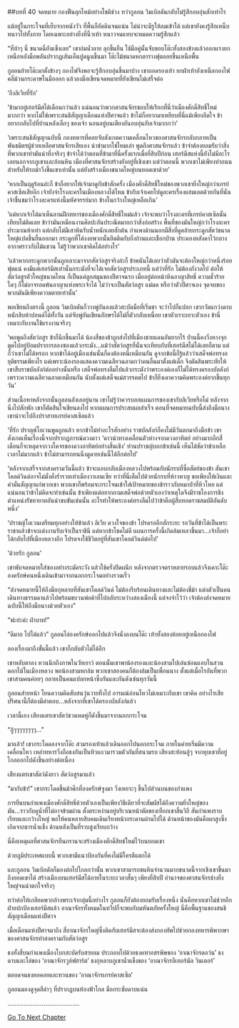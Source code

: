 ##บทที่ 40 จดหมาย
กองฟืนลุกไหม้อย่างโชติช่วง ทว่ากูลอน วิมเบิลดันกลับไม่รู้สึกอบอุ่นสักเท่าไร


แม้อยู่ในกระโจมที่เย็บจากหนังวัว ที่พื้นก็อัดดินจนแน่น ไม่น่าจะมีรูให้ลมเข้าได้ แต่เขายังคงรู้สึกเหน็บหนาวไปทั้งกาย โดยเฉพาะอย่างยิ่งที่นิ้วเท้า หนาวจนแทบจะหมดความรู้สึกแล้ว


“ที่บ้าๆ นี่ ขนาดฉี่ยังแข็งเลย” เขาถ่มน้ำลาย ลุกขึ้นยืน ใช้มือคู่นั้นจับขอบโต๊ะทั้งสองข้างแล้วออกแรงยก เหนือหลังมือพลันปรากฏเส้นเอ็นปูดนูนขึ้นมา โต๊ะไม้ขนาดหกตารางฟุตลอยขึ้นเหนือพื้น


กูลอนย้ายโต๊ะมาตั้งข้างๆ กองไฟจึงพอจะรู้สึกอบอุ่นขึ้นมาบ้าง เขาถอดรองเท้า ยกฝ่าเท้าอังเหนือกองไฟ คลี่ม้วนกระดาษในมือออก แล้วลงมือเขียนจดหมายที่ยังเขียนไม่เสร็จต่อ


‘ถึงลิเวียที่รัก’


‘ข้ามาอยู่เฮอร์มีสได้เดือนกว่าแล้ว แน่นอนว่าพวกศาสนจักรชอบให้เรียกที่นี่ว่าเมืองศักดิ์สิทธิ์ใหม่มากกว่า หากไม่ใช่เพราะสนธิสัญญาเดือนแห่งปีศาจแล้ว ข้าไม่ก็อยากมาเหยียบที่นี่แม้เพียงอึดใจ ข้าอยากกลับไปที่บ้านหลังเล็กๆ ของเจ้า นอนอยู่บนเตียงอันอบอุ่นกับเจ้ามากกว่า’


‘เพราะสนธิสัญญาฉบับนี้ กองทหารที่คอยจับสังเกตความเคลื่อนไหวของศาสนจักรกลับกลายเป็นพันธมิตรผู้ช่วยเหลือศาสนจักรเสียเอง น่าขำมากใช่ไหมเล่า พูดถึงศาสนจักรแล้ว ข้าจำต้องยอมรับว่าสิ่งที่พวกเขาทำมันน่าทึ่งจริงๆ ข้าจำได้ว่าตอนที่ข้ามาที่นี่ครั้งแรกเมื่อยี่สิบปีก่อน เฮอร์มีสแห่งนี้ยังไม่มีอะไรเลยนอกจากภูเขาและก้อนหิน เมืองที่ศาสนจักรสร้างยังอยู่ที่เชิงเขา แต่ว่าตอนนี้ พวกเขาไม่เพียงทำถนนสำหรับให้รถม้าวิ่งขึ้นเขาเท่านั้น แต่ยังสร้างเมืองขนาดใหญ่บนยอดเขาด้วย’


‘หากเป็นฤดูร้อนล่ะก็ ข้าก็อยากให้เจ้ามาดูกับข้าสักครั้ง เมืองศักดิ์สิทธิ์ใหม่ของพวกเขายิ่งใหญ่กว่าเกรย์คาสเซิลเสียอีก เจ้ายังจำโรงละครในเมืองหลวงได้ไหม ข้ากับเจ้าเคยไปดูละครเรื่องแฮมเลตด้วยกันที่นั่น เจ้าชื่นชมว่าโรงละครแห่งนี้มหัศจรรย์มาก ข้างในกว้างใหญ่เหลือเกิน’


‘แต่หากเจ้าได้มาเห็นลานฝึกทหารของเมืองศักดิ์สิทธิ์ใหม่แล้ว เจ้าจะพบว่าโรงละครที่เกรย์คาสเซิลนั้นเทียบไม่ติดเลย ข้าว่ามันเหมือนงานศิลปะอันประณีตมากกว่าสิ่งก่อสร้าง พื้นที่ของมันใหญ่กว่าโรงละครประมาณห้าเท่า แต่กลับไม่มีเสาหินรับน้ำหนักเลยสักต้น กำแพงด้านนอกมีสิ่งที่ดูคล้ายกระดูกสัตว์ขนาดใหญ่แปดชิ้นยื่นออกมา กระดูกที่โค้งงอพวกนั้นยึดติดกับกิ่งก้านและเชือกป่าน ประคองหลังคาไว้กลางอากาศราวกับไม้แขวน ไม่รู้ว่าพวกเขาคิดได้อย่างไร’


‘แล้วหากกระดูกพวกนั้นถูกเลาะมาจากสัตว์อสูรจริงล่ะก็ ข้าพนันได้เลยว่าตัวมันจะต้องใหญ่กว่าหนึ่งร้อยฟุตแน่ คงมีแค่เฮอร์มีสเท่านั้นกระมังที่จะได้เจอสัตว์อสูรประเภทนี้ แต่ว่าที่รัก ไม่ต้องกังวลไป ต่อให้สัตว์อสูรตัวใหญ่ขนาดไหน ก็เป็นแค่ลูกสมุนของปีศาจนรก เมื่ออยู่ต่อหน้าหินอาญาสิทธิ์ ความชั่วร้ายใดๆ ก็ไม่อาจรอดพ้นอาญาแห่งพระเจ้าได้ ไม่ว่าจะเป็นสัตว์อสูร แม่มด หรือว่าตัวปีศาจเอง จุดจบของพวกมันมีเพียงความตายเท่านั้น’


พอเขียนถึงตรงนี้ กูลอน วิมเบิลดันก็วางพู่กันลงแล้วสะบัดมือที่เริ่มชา จะว่าไปก็แปลก เขากวัดแกว่งดาบหนักสิบห้าปอนด์ได้ทั้งวัน แต่จับพู่กันเขียนอักษรได้ไม่กี่ตัวกลับเหนื่อย เขาหัวเราะเยาะตัวเอง ข้านี่เหมาะกับงานใช้แรงงานจริงๆ


‘พอพูดถึงสัตว์อสูร ข้าก็นึกขึ้นมาได้ น้องสี่ของข้าถูกส่งไปที่เมืองชายแดนอันยากไร้ ป่านนี้คงวิ่งหางจุกตูดไปอยู่ป้อมปราการลองซองแล้วกระมัง...แม้ว่าสัตว์อสูรที่นั่นจะเทียบกับที่เฮอร์มีสไม่ได้เลยก็ตาม แต่ก็ว่าเขาไม่ได้หรอก หากข้าได้อยู่เมืองเช่นนั้นก็คงต้องหนีเหมือนกัน ดูจากข้อนี้ก็รู้แล้วว่าเสด็จพ่อทรงอยุติธรรมเพียงไร แค่เพราะน้องรองแสดงความเฉลียวฉลาดกว่าคนอื่นมาตั้งแต่เด็ก จึงตัดสินพระทัยให้เขาสืบราชบัลลังก์ต่ออย่างนั้นหรือ เสด็จพ่อทรงลืมไปแล้วกระมังว่าพระองค์เองก็ไม่ได้ทรงครองบัลลังก์เพราะความเฉลียวฉลาดเหมือนกัน นับตั้งแต่เสด็จแม่สวรรคตไป ข้าก็ยิ่งเดาความคิดพระองค์ยากขึ้นทุกวัน’


ส่วนเนื้อหาหลังจากนั้นกูลอนลังเลอยู่นาน เขาไม่รู้ว่าควรบอกแผนการของเขากับลิเวียหรือไม่ หลังจากนิ่งไปสักพัก เขาก็ตัดสินใจเขียนลงไป หากแผนการประสบผลสำเร็จ ตอนที่จดหมายฉบับนี้ส่งถึงมือนาง เขาน่าจะไปถึงปราสาทเกรย์คาสเซิลแล้ว


‘ที่รัก ปราญช์โอเวนพูดถูกแล้ว หากข้าไม่ทำอะไรสักอย่าง ราชบัลลังก์ก็คงไม่มีวันตกมาถึงมือข้า เขาสังเกตเห็นเรื่องนี้จากปรากฏการณ์ดวงดาว ‘ดาวนำทางเคลื่อนตัวห่างจากดวงอาทิตย์ อย่างมากอีกสี่เดือนก็จะหลุดจากวงโคจรของดวงอาทิตย์อย่างสิ้นเชิง’ ท่านปราชญ์บอกข้าเช่นนี้ เห็นได้ชัดว่าข้าเหลือเวลาไม่มากแล้ว ข้าไม่สามารถทนนิ่งดูดายเช่นนี้ได้อีกต่อไป’


‘หลังจากเสร็จจากสงครามวันนี้แล้ว ข้าจะแอบกลับเมืองหลวงไปพร้อมกับนักรบที่ซื่อสัตย์ของข้า สันเขาโคลด์วินด์อาจไม่มั่งคั่งร่ำรวยเท่าเมืองวาเลนเซีย ทว่าที่นี่เต็มไปด้วยนักรบที่ห้าวหาญ ขอเพียงให้เงินและคำมั่นสัญญาแก่พวกเขา พวกเขาก็พร้อมจะกระโจนเข้าใส่เป้าหมายของข้าราวกับหมาป่าที่หิวโหย แต่แน่นอนว่าข้าไม่คิดจะทำเช่นนั้น ข้าเพียงแต่อยากถามเสด็จพ่อด้วยตัวเองว่าเหตุใดจึงมีราชโองการชิงตำแหน่งรัชทายาทอันน่าขบขันเช่นนั้น อะไรทำให้พระองค์ทรงลืมไปว่าข้าคือผู้สืบทอดราชสมบัติอันดับหนึ่ง’


‘ปราชญ์โอเวนเตรียมทุกอย่างให้ข้าแล้ว ลิเวีย ดวงใจของข้า โปรดรออีกสักระยะ รอวันที่ข้าได้เป็นพระราชาแล้วข้าจะแต่งงานรับเจ้าเป็นราชินี แต่หากข้าโชคไม่ดี แผนการครั้งนี้เกิดล้มเหลวขึ้นมา...เจ้าก็อย่าได้กลับไปที่เมืองหลวงอีก โปรดจงใช้ชีวิตอยู่ที่สันเขาโคลด์วินด์ต่อไป’


‘ด้วยรัก กูลอน’


เขาพับจดหมายใส่ซองอย่างระมัดระวัง แล้วใช้ครั่งปิดผนึก หลังจากตรวจตราหลายรอบแล้วจึงเคาะโต๊ะ องครักษ์คนหนึ่งเดินเข้ามาจากนอกกระโจมอย่างรวดเร็ว


“ส่งจดหมายนี้ให้ถึงมือกุหลาบที่สันเขาโคลด์วินด์ ไม่ต้องรีบร้อนเดินทางและไม่ต้องขี่ม้า แต่งตัวเป็นคนเดินทางธรรมดาแล้วไปพร้อมขบวนพ่อค้าที่ไปกลับระหว่างสองเมืองนี้ แต่จงจำไว้ว่า เจ้าต้องส่งจดหมายฉบับนี้ให้ถึงมือนางด้วยตัวเอง”


“พ่ะย่ะค่ะ ฝ่าบาท!”


“ดีมาก ไปได้แล้ว” กูลอนไล่องครักษ์ออกไปแล้วจึงนั่งลงบนโต๊ะ เท้าทั้งสองห้อยอยู่เหนือกองไฟ


ลองเรื่องมาถึงขั้นนี้แล้ว เขาก็กลับตัวไม่ได้อีก


เขาหลับตาลง หวนนึกถึงภาพในวัยเยาว์ ตอนนั้นเขาพาน้องรองและน้องสามไปเล่นซ่อนแอบในสวนดอกไม้ในเมืองหลวง พอน้องสามหกล้ม พวกเขาสองคนก็ต้องล้มเป็นเพื่อนนาง ตั้งแต่เมื่อไรกันที่พวกเขาสามคนค่อยๆ กลายเป็นคนแปลกหน้าซึ่งกันและกันดังเช่นทุกวันนี้


กูลอนส่ายหน้า โยนความคิดสับสนวุ่นวายทิ้งไป อารมณ์อ่อนไหวไม่เหมาะกับเขา เขาคิด อย่างไรเสียปริศนานี้ก็ต้องมีคำตอบ...หลังจากที่เขาได้ครองบัลลังก์แล้ว


เวลานี้เอง เสียงแตรเขาสัตว์ชวนหดหู่ก็ดังขึ้นมาจากนอกกระโจม


“อู้ๆๆๆๆๆๆๆๆ...”


มาแล้ว! เขากระโดดลงจากโต๊ะ สวมรองเท้าแล้วเดินออกไปนอกกระโจม ภายในค่ายเริ่มมีความเคลื่อนไหว เหล่าทหารวิ่งถือธงกันเป็นทิวแถวมารวมตัวกันที่สนามรบ เสียงสะท้อนอู้ๆ จากหุบเขาที่อยู่ไกลออกไปดังขึ้นอย่างต่อเนื่อง


เสียงแตรเขาสัตว์ดังยาว สัตว์อสูรมาแล้ว


“มากับข้า!” เขากระโดดขึ้นม้าศึกที่องครักษ์จูงมา วิ่งเหยาะๆ ขึ้นไปส่วนบนของกำแพง


การยืนบนกำแพงเมืองศักดิ์สิทธิ์ด้วยตัวเองเป็นเพียงวิธีเดียวที่จะสัมผัสได้ถึงความยิ่งใหญ่ของมัน...ราวกับคูน้ำที่ไม่อาจข้ามผ่าน ตั้งตระหง่านอยู่บริเวณหน้าตัดของเทือกเขาสิ้นวิถี สันกำแพงราบเรียบและกว้างใหญ่ พอให้คนหลายสิบคนเดินเรียงหน้ากระดานผ่านไปได้ ด้านหน้าของมันคือผาสูงซึ่งเกิดจากธารน้ำแข็ง ด้านหลังเป็นที่ราบสูงเรียบกว้าง


นี่คือเหตุผลที่ศาสนจักรยืนกรานจะสร้างเมืองศักดิ์สิทธ์ใหม่ไว้บนยอดเขา


ด้วยภูมิประเทศแบบนี้ พวกเขามีแนวป้องกันที่คงไม่มีใครตีแตกได้


และกูลอน วิมเบิลดัลก็มองต่อไปไกลกว่านั้น พวกเขาสามารถขนหินจำนวนมากขนาดนี้จากเชิงเขาขึ้นมาถึงยอดเขาได้ สร้างเมืองบนเฮอร์มีสได้ภายในระยะเวลาสั้นๆ เพียงยี่สิบปี อำนาจของศาสนจักรช่างยิ่งใหญ่จนน่าตกใจจริงๆ


ทว่าต่อให้เกลียดพวกอ้างพระเจ้ากลุ่มนี้อย่างไร กูลอนก็ยังต้องยอมรับเรื่องหนึ่ง นั่นคือหากเขาไม่ช่วยอีกฝ่ายปกป้องเฮอร์มีสแล้ว อาณาจักรทั้งหมดในทวีปก็จะพบกับมหันตภัยครั้งใหญ่ นี่คือพื้นฐานของสนธิสัญญาเดือนแห่งปีศาจ


เมื่อเดือนแห่งปีศาจมาถึง สี่อาณาจักรใหญ่ซึ่งติดกับเฮอร์มีสจะต้องส่งกองทัพไปช่วยกองทหารพิพากษาของศาสนจักรทำสงครามกับสัตว์อสูร


ธงทั้งสี่บนกำแพงเมืองโบกสะบัดรับสายลม ประกอบไปด้วยธงคฑาอสรพิษของ ‘อาณาจักรดอว์น’ ธงดาบและโล่ของ ‘อาณาจักรวูล์ฟฮาร์ต’ ธงกุหลาบภูเขาน้ำแข็งของ ‘อาณาจักรอีเทอร์นัล วินเตอร์’


ตลอดจนธงหอคอยและทวนของ ‘อาณาจักรเกรย์คาสเซิล’


กูลอนมองดูจุดสีดำๆ ที่ปรากฏบนท้องฟ้าไกล มือกระชับดาบแน่น


........................................








[Go To Next Chapter]( ./41.md)